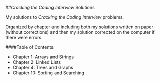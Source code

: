 ##*Cracking the Coding Interview* Solutions

My solutions to *Cracking the Coding Interview* problems.

Organized by chapter and including both my solutions written on paper (without corrections) and 
then my solution corrected on the computer if there were errors.

####Table of Contents
* Chapter 1: Arrays and Strings
* Chapter 2: Linked Lists
* Chapter 4: Trees and Graphs
* Chapter 10: Sorting and Searching
